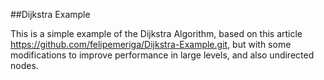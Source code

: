 ##Dijkstra Example

This is a simple example of the Dijkstra Algorithm, based on this 
article https://github.com/felipemeriga/Dijkstra-Example.git, but with
some modifications to improve performance in large levels, and also
undirected nodes.
